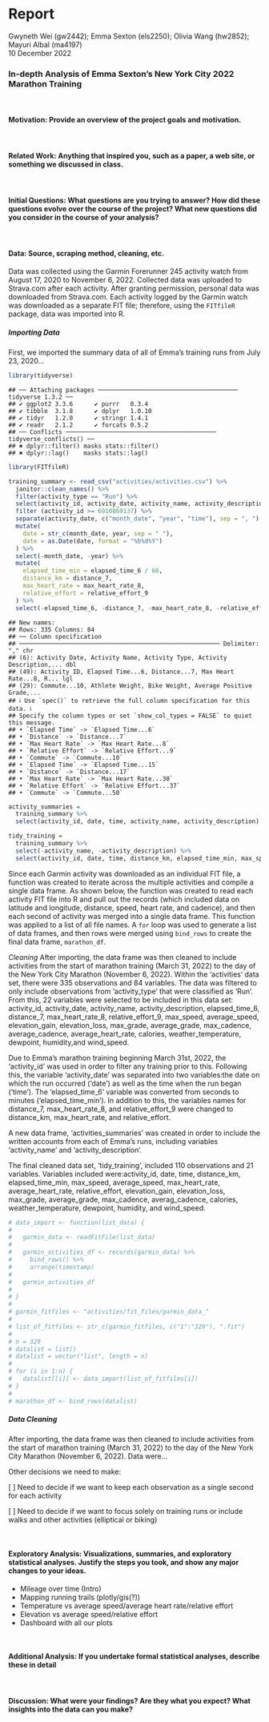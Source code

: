 Report
================
Gwyneth Wei (gw2442); Emma Sexton (els2250); Olivia Wang (hw2852);
Mayuri Albal (ma4197) <br>
10 December 2022

### In-depth Analysis of Emma Sexton’s New York City 2022 Marathon Training

<br/>

#### Motivation: Provide an overview of the project goals and motivation.

<br/>

#### Related Work: Anything that inspired you, such as a paper, a web site, or something we discussed in class.

<br/>

#### Initial Questions: What questions are you trying to answer? How did these questions evolve over the course of the project? What new questions did you consider in the course of your analysis?

<br/>

#### Data: Source, scraping method, cleaning, etc.

Data was collected using the Garmin Forerunner 245 activity watch from
August 17, 2020 to November 6, 2022. Collected data was uploaded to
Strava.com after each activity. After granting permission, personal data
was downloaded from Strava.com. Each activity logged by the Garmin watch
was downloaded as a separate FIT file; therefore, using the `FITfileR`
package, data was imported into R.

##### *Importing Data*

First, we imported the summary data of all of Emma’s training runs from
July 23, 2020…

``` r
library(tidyverse)
```

    ## ── Attaching packages ─────────────────────────────────────── tidyverse 1.3.2 ──
    ## ✔ ggplot2 3.3.6      ✔ purrr   0.3.4 
    ## ✔ tibble  3.1.8      ✔ dplyr   1.0.10
    ## ✔ tidyr   1.2.0      ✔ stringr 1.4.1 
    ## ✔ readr   2.1.2      ✔ forcats 0.5.2 
    ## ── Conflicts ────────────────────────────────────────── tidyverse_conflicts() ──
    ## ✖ dplyr::filter() masks stats::filter()
    ## ✖ dplyr::lag()    masks stats::lag()

``` r
library(FITfileR)
```

``` r
training_summary <- read_csv("activities/activities.csv") %>% 
  janitor::clean_names() %>%
  filter(activity_type == "Run") %>%
  select(activity_id, activity_date, activity_name, activity_description, elapsed_time_6, distance_7, max_heart_rate_8, relative_effort_9, max_speed, average_speed, elevation_gain, elevation_loss, max_grade, average_grade, max_cadence, average_cadence, average_heart_rate, calories, weather_temperature, dewpoint, humidity, wind_speed) %>%
  filter (activity_id >= 6910869137) %>%
  separate(activity_date, c("month_date", "year", "time"), sep = ", ") %>%
  mutate(
    date = str_c(month_date, year, sep = " "),
    date = as.Date(date, format = "%b%d%Y")
  ) %>%
  select(-month_date, -year) %>%
  mutate(
    elapsed_time_min = elapsed_time_6 / 60,
    distance_km = distance_7,
    max_heart_rate = max_heart_rate_8,
    relative_effort = relative_effort_9
  ) %>%
  select(-elapsed_time_6, -distance_7, -max_heart_rate_8, -relative_effort_9)
```

    ## New names:
    ## Rows: 335 Columns: 84
    ## ── Column specification
    ## ──────────────────────────────────────────────────────── Delimiter: "," chr
    ## (6): Activity Date, Activity Name, Activity Type, Activity Description,... dbl
    ## (49): Activity ID, Elapsed Time...6, Distance...7, Max Heart Rate...8, R... lgl
    ## (29): Commute...10, Athlete Weight, Bike Weight, Average Positive Grade,...
    ## ℹ Use `spec()` to retrieve the full column specification for this data. ℹ
    ## Specify the column types or set `show_col_types = FALSE` to quiet this message.
    ## • `Elapsed Time` -> `Elapsed Time...6`
    ## • `Distance` -> `Distance...7`
    ## • `Max Heart Rate` -> `Max Heart Rate...8`
    ## • `Relative Effort` -> `Relative Effort...9`
    ## • `Commute` -> `Commute...10`
    ## • `Elapsed Time` -> `Elapsed Time...15`
    ## • `Distance` -> `Distance...17`
    ## • `Max Heart Rate` -> `Max Heart Rate...30`
    ## • `Relative Effort` -> `Relative Effort...37`
    ## • `Commute` -> `Commute...50`

``` r
activity_summaries =
  training_summary %>%
  select(activity_id, date, time, activity_name, activity_description)

tidy_training = 
  training_summary %>%
  select(-activity_name, -activity_description) %>%
  select(activity_id, date, time, distance_km, elapsed_time_min, max_speed, average_speed, max_heart_rate, average_heart_rate, relative_effort, everything())
```

Since each Garmin activity was downloaded as an individual FIT file, a
function was created to iterate across the multiple activities and
compile a single data frame. As shown below, the function was created to
read each activity FIT file into R and pull out the records (which
included data on latitude and longitude, distance, speed, heart rate,
and cadence), and then each second of activity was merged into a single
data frame. This function was applied to a list of all file names. A
`for` loop was used to generate a list of data frames, and then rows
were merged using `bind_rows` to create the final data frame,
`marathon_df`.

*Cleaning* After importing, the data frame was then cleaned to include
activities from the start of marathon training (March 31, 2022) to the
day of the New York City Marathon (November 6, 2022). Within the
‘activities’ data set, there were 335 observations and 84 variables. The
data was filtered to only include observations from ‘activity_type’ that
were classified as ‘Run’. From this, 22 variables were selected to be
included in this data set: activity_id, activity_date, activity_name,
activity_description, elapsed_time_6, distance_7, max_heart_rate_8,
relative_effort_9, max_speed, average_speed, elevation_gain,
elevation_loss, max_grade, average_grade, max_cadence, average_cadence,
average_heart_rate, calories, weather_temperature, dewpoint,
humidity,and wind_speed.

Due to Emma’s marathon training beginning March 31st, 2022, the
‘activity_id’ was used in order to filter any training prior to this.
Following this, the variable ‘activity_date’ was separated into two
variables:the date on which the run occurred (‘date’) as well as the
time when the run began (‘time’). The ‘elapsed_time_6’ variable was
converted from seconds to minutes (‘elapsed_time_min’). In addition to
this, the variables names for distance_7, max_heart_rate_8, and
relative_effort_9 were changed to distance_km, max_heart_rate, and
relative_effort.

A new data frame, ‘activities_summaries’ was created in order to include
the written accounts from each of Emma’s runs, including variables
‘activity_name’ and ‘activity_description’.

The final cleaned data set, ‘tidy_training’, included 110 observations
and 21 variables. Variables included were:activity_id, date, time,
distance_km, elapsed_time_min, max_speed, average_speed, max_heart_rate,
average_heart_rate, relative_effort, elevation_gain, elevation_loss,
max_grade, average_grade, max_cadence, averag_cadence, calories,
weather_temperature, dewpoint, humidity, and wind_speed.

``` r
# data_import <- function(list_data) {
# 
#   garmin_data <- readFitFile(list_data)
# 
#   garmin_activities_df <- records(garmin_data) %>%
#     bind_rows() %>%
#     arrange(timestamp)
# 
#   garmin_activities_df
# 
# }
# 
# garmin_fitfiles <- "activities/fit_files/garmin_data_"
# 
# list_of_fitfiles <- str_c(garmin_fitfiles, c("1":"329"), ".fit")
# 
# n = 329
# datalist = list()
# datalist = vector("list", length = n)
# 
# for (i in 1:n) {
#   datalist[[i]] <- data_import(list_of_fitfiles[i])
# }
# 
# marathon_df <- bind_rows(datalist)
```

##### *Data Cleaning*

After importing, the data frame was then cleaned to include activities
from the start of marathon training (March 31, 2022) to the day of the
New York City Marathon (November 6, 2022). Data were…

Other decisions we need to make:

\[ \] Need to decide if we want to keep each observation as a single
second for each activity

\[ \] Need to decide if we want to focus solely on training runs or
include walks and other activities (elliptical or biking)

<br/>

#### Exploratory Analysis: Visualizations, summaries, and exploratory statistical analyses. Justify the steps you took, and show any major changes to your ideas.

-   Mileage over time (Intro)
-   Mapping running trails (plotly/gis(?))
-   Temperature vs average speed/average heart rate/relative effort
-   Elevation vs average speed/relative effort
-   Dashboard with all our plots

<br/>

#### Additional Analysis: If you undertake formal statistical analyses, describe these in detail

<br/>

#### Discussion: What were your findings? Are they what you expect? What insights into the data can you make?
